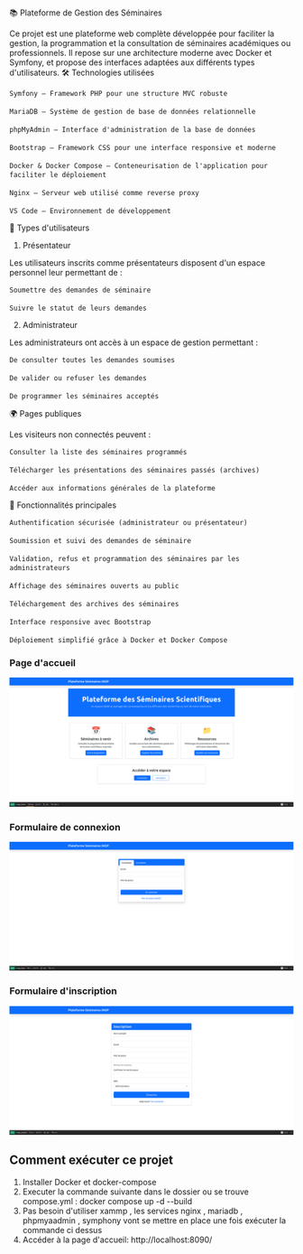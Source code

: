 📚 Plateforme de Gestion des Séminaires

Ce projet est une plateforme web complète développée pour faciliter la gestion, la programmation et la consultation de séminaires académiques ou professionnels. Il repose sur une architecture moderne avec Docker et Symfony, et propose des interfaces adaptées aux différents types d'utilisateurs.
🛠️ Technologies utilisées

    Symfony – Framework PHP pour une structure MVC robuste

    MariaDB – Système de gestion de base de données relationnelle

    phpMyAdmin – Interface d'administration de la base de données

    Bootstrap – Framework CSS pour une interface responsive et moderne

    Docker & Docker Compose – Conteneurisation de l'application pour faciliter le déploiement

    Nginx – Serveur web utilisé comme reverse proxy

    VS Code – Environnement de développement

👤 Types d'utilisateurs
1. Présentateur

Les utilisateurs inscrits comme présentateurs disposent d'un espace personnel leur permettant de :

    Soumettre des demandes de séminaire

    Suivre le statut de leurs demandes

2. Administrateur

Les administrateurs ont accès à un espace de gestion permettant :

    De consulter toutes les demandes soumises

    De valider ou refuser les demandes

    De programmer les séminaires acceptés

🌍 Pages publiques

Les visiteurs non connectés peuvent :

    Consulter la liste des séminaires programmés

    Télécharger les présentations des séminaires passés (archives)

    Accéder aux informations générales de la plateforme

🚀 Fonctionnalités principales

    Authentification sécurisée (administrateur ou présentateur)

    Soumission et suivi des demandes de séminaire

    Validation, refus et programmation des séminaires par les administrateurs

    Affichage des séminaires ouverts au public

    Téléchargement des archives des séminaires

    Interface responsive avec Bootstrap

    Déploiement simplifié grâce à Docker et Docker Compose

### Page d'accueil
![Page d'accueil](images/page_Accueil.png)

### Formulaire de connexion
![Login](images/Connexion.png)
### Formulaire d'inscription
![Login](images/Inscription.png)

## Comment exécuter ce projet

1. Installer Docker et docker-compose
2. Executer la commande suivante dans le dossier ou se trouve compose.yml : docker compose up -d --build
3. Pas besoin d'utiliser xammp , les services nginx , mariadb , phpmyaadmin , symphony vont se mettre en place une fois exécuter la commande ci dessus
4. Accéder à la page d'accueil: http://localhost:8090/
